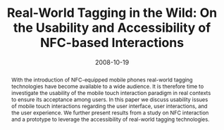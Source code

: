---
abstract: With the introduction of NFC-equipped mobile phones real-world  tagging
  technologies have become available to a wide audience. It  is therefore time to
  investigate the usability of the mobile touch  interaction paradigm in real contexts
  to ensure its acceptance  among users. In this paper we discuss usability issues
  of mobile  touch interactions regarding the user interface, user interactions,  and
  the user experience. We further present results from a study  on NFC interaction
  and a prototype to leverage the accessibility of  real-world tagging technologies.
authors:
- Martin Tomitsch
- Thomas Grechenig
- Richard Schlögl
date: '2008-10-19'
featured: false
links:
- name: Publik
  url: https://publik.tuwien.ac.at/showentry.php?ID=172321&lang=1
publication_types:
- '0'
publishDate: '2008-10-19'
title: 'Real-World Tagging in the Wild: On the Usability and Accessibility of NFC-based
  Interactions'
url_pdf: ''
---